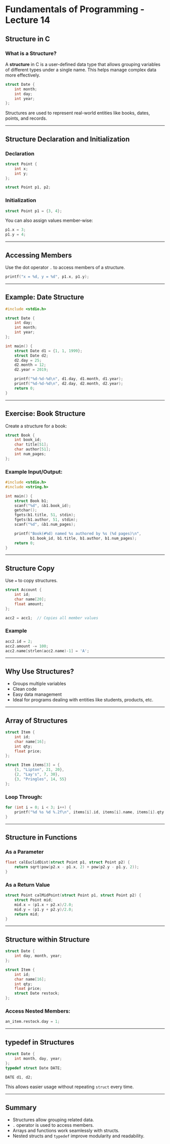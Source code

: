 # Fundamentals of Programming - Lecture 14

## Structure in C

### What is a Structure?

A **structure** in C is a user-defined data type that allows grouping variables of different types under a single name. This helps manage complex data more effectively.

```c
struct Date {
    int month;
    int day;
    int year;
};
```

Structures are used to represent real-world entities like books, dates, points, and records.

---

## Structure Declaration and Initialization

### Declaration

```c
struct Point {
    int x;
    int y;
};

struct Point p1, p2;
```

### Initialization

```c
struct Point p1 = {3, 4};
```

You can also assign values member-wise:

```c
p1.x = 3;
p1.y = 4;
```

---

## Accessing Members

Use the dot operator `.` to access members of a structure.

```c
printf("x = %d, y = %d", p1.x, p1.y);
```

---

## Example: Date Structure

```c
#include <stdio.h>

struct Date {
    int day;
    int month;
    int year;
};

int main() {
    struct Date d1 = {1, 1, 1999};
    struct Date d2;
    d2.day = 25;
    d2.month = 12;
    d2.year = 2019;

    printf("%d-%d-%d\n", d1.day, d1.month, d1.year);
    printf("%d-%d-%d\n", d2.day, d2.month, d2.year);
    return 0;
}
```

---

## Exercise: Book Structure

Create a structure for a book:

```c
struct Book {
    int book_id;
    char title[51];
    char author[51];
    int num_pages;
};
```

### Example Input/Output:

```c
#include <stdio.h>
#include <string.h>

int main() {
    struct Book b1;
    scanf("%d", &b1.book_id);
    getchar();
    fgets(b1.title, 51, stdin);
    fgets(b1.author, 51, stdin);
    scanf("%d", &b1.num_pages);

    printf("Book(#%d) named %s authored by %s (%d pages)\n",
           b1.book_id, b1.title, b1.author, b1.num_pages);
    return 0;
}
```

---

## Structure Copy

Use `=` to copy structures.

```c
struct Account {
    int id;
    char name[20];
    float amount;
};

acc2 = acc1;  // Copies all member values
```

### Example

```c
acc2.id = 2;
acc2.amount -= 100;
acc2.name[strlen(acc2.name)-1] = 'A';
```

---

## Why Use Structures?

* Groups multiple variables
* Clean code
* Easy data management
* Ideal for programs dealing with entities like students, products, etc.

---

## Array of Structures

```c
struct Item {
    int id;
    char name[16];
    int qty;
    float price;
};

struct Item items[3] = {
    {1, "Lipton", 21, 20},
    {2, "Lay's", 7, 30},
    {3, "Pringles", 14, 55}
};
```

### Loop Through:

```c
for (int i = 0; i < 3; i++) {
    printf("%d %s %d %.2f\n", items[i].id, items[i].name, items[i].qty, items[i].price);
}
```

---

## Structure in Functions

### As a Parameter

```c
float calEuclidDist(struct Point p1, struct Point p2) {
    return sqrt(pow(p2.x - p1.x, 2) + pow(p2.y - p1.y, 2));
}
```

### As a Return Value

```c
struct Point calMidPoint(struct Point p1, struct Point p2) {
    struct Point mid;
    mid.x = (p1.x + p2.x)/2.0;
    mid.y = (p1.y + p2.y)/2.0;
    return mid;
}
```

---

## Structure within Structure

```c
struct Date {
    int day, month, year;
};

struct Item {
    int id;
    char name[16];
    int qty;
    float price;
    struct Date restock;
};
```

### Access Nested Members:

```c
an_item.restock.day = 1;
```

---

## typedef in Structures

```c
struct Date {
    int month, day, year;
};
typedef struct Date DATE;

DATE d1, d2;
```

This allows easier usage without repeating `struct` every time.

---

## Summary

* Structures allow grouping related data.
* `.` operator is used to access members.
* Arrays and functions work seamlessly with structs.
* Nested structs and `typedef` improve modularity and readability.
